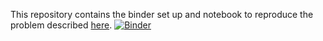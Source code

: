 This repository contains the binder set up and notebook to reproduce the problem described [here](https://github.com/plotly/plotly.py/issues/2570#issuecomment-870639462).
[![Binder](https://mybinder.org/badge_logo.svg)](https://mybinder.org/v2/gh/macadology/plotly_binder/master?filepath=%2Fmin_code.ipynb)
